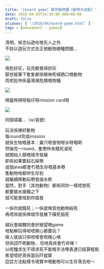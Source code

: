 ```yaml
---
title: '[board game] 厭世動物園《動物大逃殺》'
date: 2018-04-05T14:30:00.000+08:00
draft: false
aliases: [ "/2018/04/board-game.html" ]
tags : [amusement - games]
---
```


清明，悼念仙遊咗嘅先人之外  
不妨以遊玩方式去正視動物絕種問題…  

![](/images/runanimalsrun.jpg)

用色好灰，玩完都覺得好灰  
厭世姬筆下隻隻都係眼神死喊晒口嘅動物  
而呢批仲係臺灣瀕危類嘅物種  

![](/images/runanimalsrun1.jpg)

棋盤呀棋呀骰仔呀mission card呀  

![](/images/runanimalsrun2.jpg)

同個墳墓...（w/哀號）  
  
玩法係揀好動物  
每round完成mission  
就係生物嘅基本：巢穴呀食物呀水呀嗰啲  
然後完一round，隻嘢仲未餓死渴死  
就開始人類嘅城市發展  
即係如果要起石屎嘢  
成個area都會冇晒生存嘅基本嘢  
隻動物咁都仲生存到  
就繼續移動玩嘢食搵水飲  
當然，對手（其他動物）都係同你一樣唔想死  
都要搶水搶糧之下  
就可能會阻到你搵食  
  
一係你就餓死；一係就俾其他動物殺死  
再唔係就係俾城市發展下橫死掂死  
  
越玩會越嬲同會好絕望嘅game  
咁點解玩得咁唔開心都要玩？  
做人就話只係咁樣會唔開心啫  
但係諗吓啲動物… 佢哋真係會冇命㗎！  
以呢種求生不得求死不能嘅手法嚟表達已經算輕鬆  
希望唔好真係當玩吓就算  
諗諗方法點樣令現實中嘅動物可以生存落去啦～
